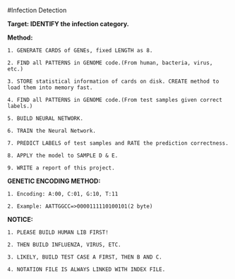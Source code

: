 #Infection Detection

**Target: IDENTIFY the infection category.**

**Method:**

	1. GENERATE CARDS of GENEs, fixed LENGTH as 8.

	2. FIND all PATTERNS in GENOME code.(From human, bacteria, virus, etc.)

	3. STORE statistical information of cards on disk. CREATE method to load them into memory fast.

	4. FIND all PATTERNS in GENOME code.(From test samples given correct labels.)

	5. BUILD NEURAL NETWORK.

	6. TRAIN the Neural Network.

	7. PREDICT LABELS of test samples and RATE the prediction correctness.

	8. APPLY the model to SAMPLE D & E.

	9. WRITE a report of this project. 

**GENETIC ENCODING METHOD:**

	1. Encoding: A:00, C:01, G:10, T:11

	2. Example: AATTGGCC=>0000111110100101(2 byte)

**NOTICE:**

	1. PLEASE BUILD HUMAN LIB FIRST!
	
	2. THEN BUILD INFLUENZA, VIRUS, ETC.

	3. LIKELY, BUILD TEST CASE A FIRST, THEN B AND C.

	4. NOTATION FILE IS ALWAYS LINKED WITH INDEX FILE.

